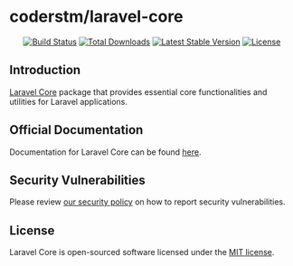 # coderstm/laravel-core

<p align="center">
<a href="https://github.com/coders-tm/laravel-core/actions"><img src="https://github.com/coders-tm/laravel-core/workflows/tests/badge.svg" alt="Build Status"></a>
<a href="https://packagist.org/packages/coderstm/laravel-core"><img src="https://img.shields.io/packagist/dt/coderstm/laravel-core" alt="Total Downloads"></a>
<a href="https://packagist.org/packages/coderstm/laravel-core"><img src="https://img.shields.io/packagist/v/coderstm/laravel-core" alt="Latest Stable Version"></a>
<a href="https://packagist.org/packages/coderstm/laravel-core"><img src="https://img.shields.io/packagist/l/coderstm/laravel-core" alt="License"></a>
</p>

## Introduction

[Laravel Core](https://laravel.com) package that provides essential core functionalities and utilities for Laravel applications.

## Official Documentation

Documentation for Laravel Core can be found [here](https://laravel-core.netlify.com).

## Security Vulnerabilities

Please review [our security policy](https://github.com/coders-tm/laravel-core/security/policy) on how to report security vulnerabilities.

## License

Laravel Core is open-sourced software licensed under the [MIT license](LICENSE.md).
